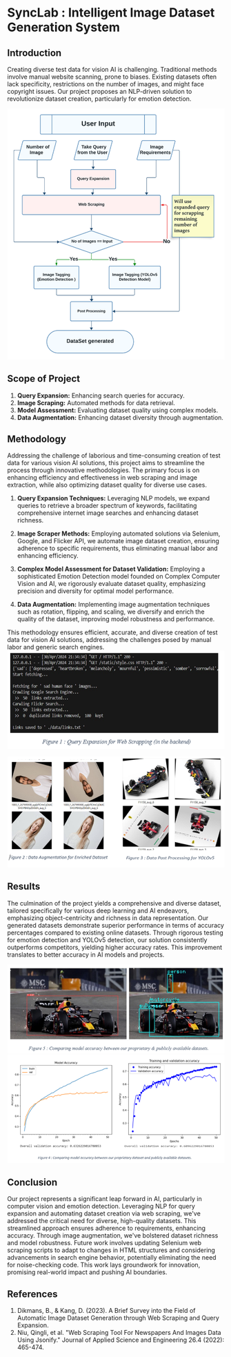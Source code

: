 # SyncLab : Intelligent Image Dataset Generation System

## Introduction
Creating diverse test data for vision AI is challenging. Traditional methods involve manual website scanning, prone to biases. Existing datasets often lack specificity, restrictions on the number of images, and might face copyright issues. Our project proposes an NLP-driven solution to revolutionize dataset creation, particularly for emotion detection.

![MasterHead](https://github.com/raj2ayush/SyncLab-Intelligent-Image-Data-Generation/blob/e0c7436a242778ef33d7f0b8741781d867284dda/result%20Images/WorkFlow.png)

## Scope of Project
1. **Query Expansion:** Enhancing search queries for accuracy.
2. **Image Scraping:** Automated methods for data retrieval.
3. **Model Assessment:** Evaluating dataset quality using complex models.
4. **Data Augmentation:** Enhancing dataset diversity through augmentation.

## Methodology
Addressing the challenge of laborious and time-consuming creation of test data for various vision AI solutions, this project aims to streamline the process through innovative methodologies. The primary focus is on enhancing efficiency and effectiveness in web scraping and image extraction, while also optimizing dataset quality for diverse use cases.

1. **Query Expansion Techniques:** Leveraging NLP models, we expand queries to retrieve a broader spectrum of keywords, facilitating comprehensive internet image searches and enhancing dataset richness.

2. **Image Scraper Methods:** Employing automated solutions via Selenium, Google, and Flicker API, we automate image dataset creation, ensuring adherence to specific requirements, thus eliminating manual labor and enhancing efficiency.

3. **Complex Model Assessment for Dataset Validation:** Employing a sophisticated Emotion Detection model founded on Complex Computer Vision and AI, we rigorously evaluate dataset quality, emphasizing precision and diversity for optimal model performance.

4. **Data Augmentation:** Implementing image augmentation techniques such as rotation, flipping, and scaling, we diversify and enrich the quality of the dataset, improving model robustness and performance.

This methodology ensures efficient, accurate, and diverse creation of test data for vision AI solutions, addressing the challenges posed by manual labor and generic search engines.
![MasterHead](https://github.com/raj2ayush/SyncLab-Intelligent-Image-Data-Generation/blob/e0c7436a242778ef33d7f0b8741781d867284dda/result%20Images/query%20expan.PNG)

![MasterHead](https://github.com/raj2ayush/SyncLab-Intelligent-Image-Data-Generation/blob/e0c7436a242778ef33d7f0b8741781d867284dda/result%20Images/aug.PNG)


## Results
The culmination of the project yields a comprehensive and diverse dataset, tailored specifically for various deep learning and AI endeavors, emphasizing object-centricity and richness in data representation.
Our generated datasets demonstrate superior performance in terms of accuracy percentages compared to existing online datasets. Through rigorous testing for emotion detection and YOLOv5 detection, our solution consistently outperforms competitors, yielding higher accuracy rates. This improvement translates to better accuracy in AI models and projects.

![MasterHead](https://github.com/raj2ayush/SyncLab-Intelligent-Image-Data-Generation/blob/e0c7436a242778ef33d7f0b8741781d867284dda/result%20Images/result1.PNG)
![MasterHead](https://github.com/raj2ayush/SyncLab-Intelligent-Image-Data-Generation/blob/e0c7436a242778ef33d7f0b8741781d867284dda/result%20Images/result2.PNG)

## Conclusion
Our project represents a significant leap forward in AI, particularly in computer vision and emotion detection. Leveraging NLP for query expansion and automating dataset creation via web scraping, we've addressed the critical need for diverse, high-quality datasets. This streamlined approach ensures adherence to requirements, enhancing accuracy. Through image augmentation, we've bolstered dataset richness and model robustness. Future work involves updating Selenium web scraping scripts to adapt to changes in HTML structures and considering advancements in search engine behavior, potentially eliminating the need for noise-checking code. This work lays groundwork for innovation, promising real-world impact and pushing AI boundaries.

## References
1. Dikmans, B., & Kang, D. (2023). A Brief Survey into the Field of Automatic Image Dataset Generation through Web Scraping and Query Expansion.
2. Niu, Qingli, et al. "Web Scraping Tool For Newspapers And Images Data Using Jsonify." Journal of Applied Science and Engineering 26.4 (2022): 465-474.
